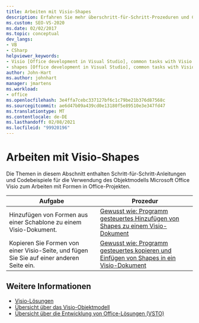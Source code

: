 ```yaml
---
title: Arbeiten mit Visio-Shapes
description: Erfahren Sie mehr überschritt-für-Schritt-Prozeduren und Codebeispiele für die Verwendung des Objektmodells von Microsoft Visio zum Arbeiten mit Formen in Office-Projekten.
ms.custom: SEO-VS-2020
ms.date: 02/02/2017
ms.topic: conceptual
dev_langs:
- VB
- CSharp
helpviewer_keywords:
- Visio [Office development in Visual Studio], common tasks with Visio shapes
- shapes [Office development in Visual Studio], common tasks with Visio shapes
author: John-Hart
ms.author: johnhart
manager: jmartens
ms.workload:
- office
ms.openlocfilehash: 3e4ffa7cebc337127bf6c1c79be21b376d87568c
ms.sourcegitcommit: ae6d47b09a439cd0e13180f5e89510e3e347fd47
ms.translationtype: MT
ms.contentlocale: de-DE
ms.lasthandoff: 02/08/2021
ms.locfileid: "99920196"
---
```

# <a name="work-with-visio-shapes"></a>Arbeiten mit Visio-Shapes
  Die Themen in diesem Abschnitt enthalten Schritt-für-Schritt-Anleitungen und Codebeispiele für die Verwendung des Objektmodells Microsoft Office Visio zum Arbeiten mit Formen in Office-Projekten.

|Aufgabe|Prozedur|
|----------|---------------|
|Hinzufügen von Formen aus einer Schablone zu einem Visio-Dokument.|[Gewusst wie: Programm gesteuertes Hinzufügen von Shapes zu einem Visio-Dokument](../vsto/how-to-programmatically-add-shapes-to-a-visio-document.md)|
|Kopieren Sie Formen von einer Visio-Seite, und fügen Sie Sie auf einer anderen Seite ein.|[Gewusst wie: Programm gesteuertes kopieren und Einfügen von Shapes in ein Visio-Dokument](../vsto/how-to-programmatically-copy-and-paste-shapes-in-a-visio-document.md)|

## <a name="see-also"></a>Weitere Informationen
- [Visio-Lösungen](../vsto/visio-solutions.md)
- [Übersicht über das Visio-Objektmodell](../vsto/visio-object-model-overview.md)
- [Übersicht über die Entwicklung von Office-Lösungen &#40;VSTO&#41;](../vsto/office-solutions-development-overview-vsto.md)
